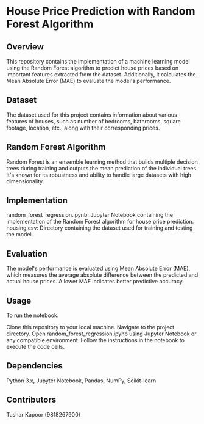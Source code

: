 # House Price Prediction with Random Forest Algorithm
## Overview
This repository contains the implementation of a machine learning model using the Random Forest algorithm to predict house prices based on important features extracted from the dataset. Additionally, it calculates the Mean Absolute Error (MAE) to evaluate the model's performance.

## Dataset
The dataset used for this project contains information about various features of houses, such as number of bedrooms, bathrooms, square footage, location, etc., along with their corresponding prices.

## Random Forest Algorithm
Random Forest is an ensemble learning method that builds multiple decision trees during training and outputs the mean prediction of the individual trees. It's known for its robustness and ability to handle large datasets with high dimensionality.

## Implementation
random_forest_regression.ipynb: Jupyter Notebook containing the implementation of the Random Forest algorithm for house price prediction.
housing.csv: Directory containing the dataset used for training and testing the model.
## Evaluation
The model's performance is evaluated using Mean Absolute Error (MAE), which measures the average absolute difference between the predicted and actual house prices. A lower MAE indicates better predictive accuracy.

## Usage
To run the notebook:

Clone this repository to your local machine.
Navigate to the project directory.
Open random_forest_regression.ipynb using Jupyter Notebook or any compatible environment.
Follow the instructions in the notebook to execute the code cells.
## Dependencies
Python 3.x, Jupyter Notebook, Pandas, NumPy, Scikit-learn
## Contributors
Tushar Kapoor (9818267900)
